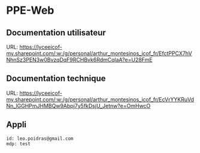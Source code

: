 # PPE-Web

## Documentation utilisateur
URL: https://lyceeicof-my.sharepoint.com/:w:/g/personal/arthur_montesinos_icof_fr/EfctPPCX7hVNhnSz3PEN3w0BvzqDqF9RCHBvk6RdmCqlaA?e=U28FmE
## Documentation technique
URL: https://lyceeicof-my.sharepoint.com/:w:/g/personal/arthur_montesinos_icof_fr/EcVrYYKRuVdNn_lGGHPmJHMBQw9Abpj7y5fkDsjU_Jetnw?e=OmHwcO


## Appli
```
id: leo.poidras@gmail.com
mdp: test
```
